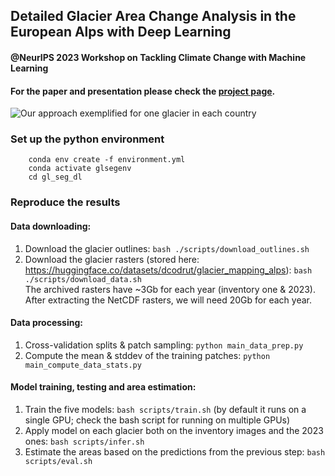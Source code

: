 ## Detailed Glacier Area Change Analysis in the European Alps with Deep Learning
#### @NeurIPS 2023 Workshop on Tackling Climate Change with Machine Learning
#### For the paper and presentation please check the [project page](https://www.climatechange.ai/papers/neurips2023/45).

![](./data/gif/one_glacier_per_country.gif "Our approach exemplified for one glacier in each country")

### Set up the python environment
```shell
    conda env create -f environment.yml
    conda activate glsegenv
    cd gl_seg_dl
```

### Reproduce the results
#### Data downloading:
1. Download the glacier outlines: `bash ./scripts/download_outlines.sh`
2. Download the glacier rasters (stored here: https://huggingface.co/datasets/dcodrut/glacier_mapping_alps): `bash ./scripts/download_data.sh`  
   The archived rasters have ~3Gb for each year (inventory one & 2023). After extracting the NetCDF rasters, we will need 20Gb for each year.

#### Data processing:
1. Cross-validation splits & patch sampling: `python main_data_prep.py`
2. Compute the mean & stddev of the training patches: `python main_compute_data_stats.py`

#### Model training, testing and area estimation:
1. Train the five models: `bash scripts/train.sh` (by default it runs on a single GPU; check the bash script for running on multiple GPUs)
2. Apply model on each glacier both on the inventory images and the 2023 ones: `bash scripts/infer.sh`
3. Estimate the areas based on the predictions from the previous step: `bash scripts/eval.sh` 